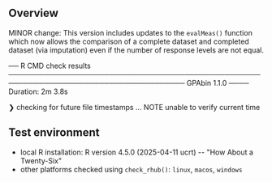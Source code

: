 ## Overview

MINOR change: This version includes updates to the `evalMeas()` function which now allows the comparison of a complete dataset and completed dataset (via imputation) even if the number of response levels are not equal.

── R CMD check results ───────────────────────────────────────────────────────────────────────────────────── GPAbin 1.1.0 ────
Duration: 2m 3.8s

❯ checking for future file timestamps ... NOTE
  unable to verify current time

## Test environment

-   local R installation: R version 4.5.0 (2025-04-11 ucrt) -- "How About a Twenty-Six"
-   other platforms checked using `check_rhub()`: `linux`, `macos`, `windows`
